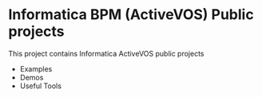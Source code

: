 # Informatica BPM (ActiveVOS) Public projects
This project contains Informatica ActiveVOS public projects
* Examples
* Demos
* Useful Tools
